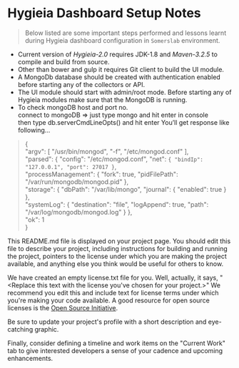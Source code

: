 # Hygieia Dashboard Setup Notes

>Below listed are some important steps performed and lessons learnt during Hygieia dashboard configuration in `Somerslab` environment.

 - Current version of *Hygieia-2.0* requires JDK-1.8 and *Maven-3.2.5* to compile and build from source.
 - Other than bower and gulp it requires Git client to build the UI module.
 - A MongoDb database should be created with authentication enabled before starting any of the collectors or API.
 - The UI module should start with admin/root mode. Before starting any of Hygieia modules make sure that the MongoDB is running.
 - To check mongoDB host and port no.  
 connect to mongoDB => just type mongo and hit enter in console  
then type db.serverCmdLineOpts() and hit enter  You’ll get response like following…  
>{  
>"argv": [ "/usr/bin/mongod", "-f", "/etc/mongod.conf" ],  
>"parsed": { "config": "/etc/mongod.conf", "net": `{ "bindIp": "127.0.0.1", "port": 27017 }`,  
>"processManagement": { "fork": true, "pidFilePath": "/var/run/mongodb/mongod.pid" },  
>"storage": { "dbPath": "/var/lib/mongo", "journal": { "enabled": true } },  
>"systemLog": { "destination": "file", "logAppend": true, "path": "/var/log/mongodb/mongod.log" } },  
>"ok": 1  
>}


This README.md file is displayed on your project page. You should edit this 
file to describe your project, including instructions for building and 
running the project, pointers to the license under which you are making the 
project available, and anything else you think would be useful for others to
know.

We have created an empty license.txt file for you. Well, actually, it says,
"<Replace this text with the license you've chosen for your project.>" We 
recommend you edit this and include text for license terms under which you're
making your code available. A good resource for open source licenses is the 
[Open Source Initiative](http://opensource.org/).

Be sure to update your project's profile with a short description and 
eye-catching graphic.

Finally, consider defining a timeline and work items on the "Current Work" tab 
to give interested developers a sense of your cadence and upcoming enhancements.
